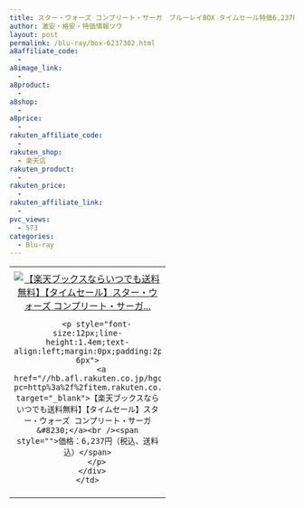 ```yaml
---
title: スター・ウォーズ コンプリート・サーガ　ブルーレイBOX タイムセール特価6,237円！30日2時から！送料無料！
author: 激安・格安・特価情報ツウ
layout: post
permalink: /blu-ray/box-6237302.html
a8affiliate_code:
  -
a8image_link:
  -
a8product:
  -
a8shop:
  -
a8price:
  -
rakuten_affiliate_code:
  -
rakuten_shop:
  - 楽天店
rakuten_product:
  -
rakuten_price:
  -
rakuten_affiliate_link:
  -
pvc_views:
  - 573
categories:
  - Blu-ray
---
```

<table border="0" cellpadding="0" cellspacing="0">
  <tr>
    <td valign="top">
      <div style="border:1px none;margin:0px;padding:6px 0px;width:260px;text-align:center;float:left">
        <a href="//hb.afl.rakuten.co.jp/hgc/012cde47.e006c961.05c4d760.e09cc467/?pc=http%3a%2f%2fitem.rakuten.co.jp%2fbook%2f13020014%2f%3fscid%3daf_link_tbl&m=http%3a%2f%2fm.rakuten.co.jp%2fbook%2fi%2f17197488%2f" target="_blank"><img src="//hbb.afl.rakuten.co.jp/hgb/?pc=http%3a%2f%2fthumbnail.image.rakuten.co.jp%2f%400_mall%2fbook%2fcabinet%2f2023%2f4988142832023.jpg%3f_ex%3d240x240&m=http%3a%2f%2fthumbnail.image.rakuten.co.jp%2f%400_mall%2fbook%2fcabinet%2f2023%2f4988142832023.jpg" alt="【楽天ブックスならいつでも送料無料】【タイムセール】スター・ウォーズ コンプリート・サーガ..." border="0" style="margin:0px;padding:0px" /></a>

        <p style="font-size:12px;line-height:1.4em;text-align:left;margin:0px;padding:2px 6px">
          <a href="//hb.afl.rakuten.co.jp/hgc/012cde47.e006c961.05c4d760.e09cc467/?pc=http%3a%2f%2fitem.rakuten.co.jp%2fbook%2f13020014%2f%3fscid%3daf_link_tbl&m=http%3a%2f%2fm.rakuten.co.jp%2fbook%2fi%2f17197488%2f" target="_blank">【楽天ブックスならいつでも送料無料】【タイムセール】スター・ウォーズ コンプリート・サーガ&#8230;</a><br /><span style="">価格：6,237円（税込、送料込）</span>
        </p>
      </div>
    </td>
  </tr>
</table>